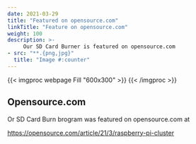 ```yaml
---
date: 2021-03-29
title: "Featured on opensource.com"
linkTitle: "Feature on opensource.com"
weight: 100
description: >-
     Our SD Card Burner is featured on opensource.com
- src: "**.{png,jpg}"
  title: "Image #:counter"
---
```


{{< imgproc webpage Fill "600x300" >}}
{{< /imgproc >}}

## Opensource.com

Or SD Card Burn brogram was featured on opensource.com at

https://opensource.com/article/21/3/raspberry-pi-cluster

